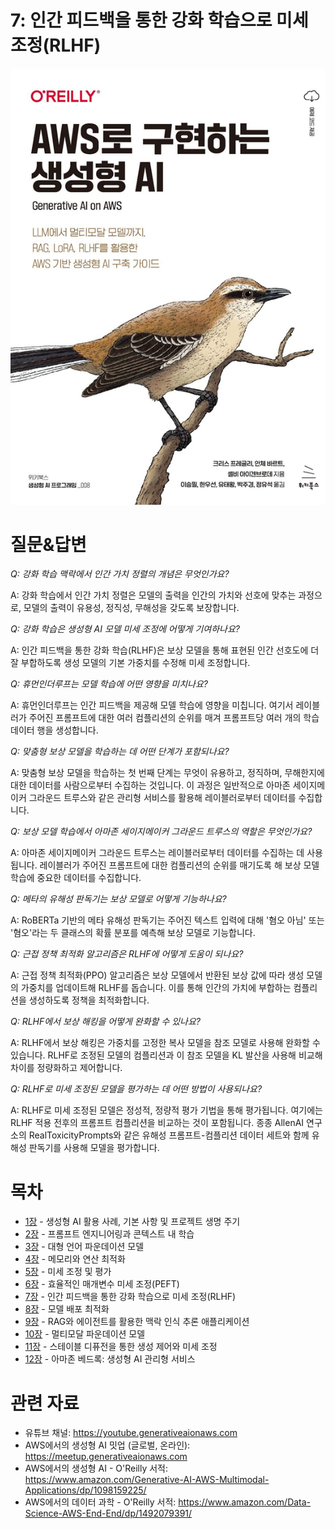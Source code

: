 # 7: 인간 피드백을 통한 강화 학습으로 미세 조정(RLHF)
[![](../img/gaia_book_cover_sm.png)](https://www.amazon.com/Generative-AI-AWS-Multimodal-Applications/dp/1098159225/)

# 질문&답변

_Q: 강화 학습 맥락에서 인간 가치 정렬의 개념은 무엇인가요?_

A: 강화 학습에서 인간 가치 정렬은 모델의 출력을 인간의 가치와 선호에 맞추는 과정으로, 모델의 출력이 유용성, 정직성, 무해성을 갖도록 보장합니다.

_Q: 강화 학습은 생성형 AI 모델 미세 조정에 어떻게 기여하나요?_

A: 인간 피드백을 통한 강화 학습(RLHF)은 보상 모델을 통해 표현된 인간 선호도에 더 잘 부합하도록 생성 모델의 기본 가중치를 수정해 미세 조정합니다.

_Q: 휴먼인더루프는 모델 학습에 어떤 영향을 미치나요?_

A: 휴먼인더루프는 인간 피드백을 제공해 모델 학습에 영향을 미칩니다. 여기서 레이블러가 주어진 프롬프트에 대한 여러 컴플리션의 순위를 매겨 프롬프트당 여러 개의 학습 데이터 행을 생성합니다.

_Q: 맞춤형 보상 모델을 학습하는 데 어떤 단계가 포함되나요?_

A: 맞춤형 보상 모델을 학습하는 첫 번째 단계는 무엇이 유용하고, 정직하며, 무해한지에 대한 데이터를 사람으로부터 수집하는 것입니다. 이 과정은 일반적으로 아마존 세이지메이커 그라운드 트루스와 같은 관리형 서비스를 활용해 레이블러로부터 데이터를 수집합니다.

_Q: 보상 모델 학습에서 아마존 세이지메이커 그라운드 트루스의 역할은 무엇인가요?_

A: 아마존 세이지메이커 그라운드 트루스는 레이블러로부터 데이터를 수집하는 데 사용됩니다. 레이블러가 주어진 프롬프트에 대한 컴플리션의 순위를 매기도록 해 보상 모델 학습에 중요한 데이터를 수집합니다.

_Q: 메타의 유해성 판독기는 보상 모델로 어떻게 기능하나요?_

A: RoBERTa 기반의 메타 유해성 판독기는 주어진 텍스트 입력에 대해 '혐오 아님' 또는 '혐오'라는 두 클래스의 확률 분포를 예측해 보상 모델로 기능합니다.

_Q: 근접 정책 최적화 알고리즘은 RLHF에 어떻게 도움이 되나요?_

A: 근접 정책 최적화(PPO) 알고리즘은 보상 모델에서 반환된 보상 값에 따라 생성 모델의 가중치를 업데이트해 RLHF를 돕습니다. 이를 통해 인간의 가치에 부합하는 컴플리션을 생성하도록 정책을 최적화합니다.

_Q: RLHF에서 보상 해킹을 어떻게 완화할 수 있나요?_

A: RLHF에서 보상 해킹은 가중치를 고정한 복사 모델을 참조 모델로 사용해 완화할 수 있습니다. RLHF로 조정된 모델의 컴플리션과 이 참조 모델을 KL 발산을 사용해 비교해 차이를 정량화하고 제어합니다.

_Q: RLHF로 미세 조정된 모델을 평가하는 데 어떤 방법이 사용되나요?_

A: RLHF로 미세 조정된 모델은 정성적, 정량적 평가 기법을 통해 평가됩니다. 여기에는 RLHF 적용 전후의 프롬프트 컴플리션을 비교하는 것이 포함됩니다. 종종 AllenAI 연구소의 RealToxicityPrompts와 같은 유해성 프롬프트-컴플리션 데이터 세트와 함께 유해성 판독기를 사용해 모델을 평가합니다.

# 목차
* [1장](/01_intro) - 생성형 AI 활용 사례, 기본 사항 및 프로젝트 생명 주기
* [2장](/02_prompt) - 프롬프트 엔지니어링과 콘텍스트 내 학습
* [3장](/03_foundation) - 대형 언어 파운데이션 모델
* [4장](/04_optimize) - 메모리와 연산 최적화
* [5장](/05_finetune) - 미세 조정 및 평가
* [6장](/06_peft) - 효율적인 매개변수 미세 조정(PEFT)
* [7장](/07_rlhf) - 인간 피드백을 통한 강화 학습으로 미세 조정(RLHF)
* [8장](/08_deploy) - 모델 배포 최적화
* [9장](/09_rag) - RAG와 에이전트를 활용한 맥락 인식 추론 애플리케이션
* [10장](/10_multimodal) - 멀티모달 파운데이션 모델
* [11장](/11_diffusers) - 스테이블 디퓨전을 통한 생성 제어와 미세 조정
* [12장](/12_bedrock) - 아마존 베드록: 생성형 AI 관리형 서비스

# 관련 자료
* 유튜브 채널: https://youtube.generativeaionaws.com
* AWS에서의 생성형 AI 밋업 (글로벌, 온라인): https://meetup.generativeaionaws.com
* AWS에서의 생성형 AI - O'Reilly 서적: https://www.amazon.com/Generative-AI-AWS-Multimodal-Applications/dp/1098159225/
* AWS에서의 데이터 과학 - O'Reilly 서적: https://www.amazon.com/Data-Science-AWS-End-End/dp/1492079391/
